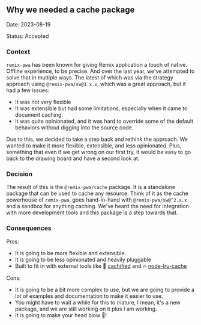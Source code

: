 ## Why we needed a cache package

Date: 2023-08-19

Status: Accepted

### Context

`remix-pwa` has been known for giving Remix application a touch of native. Offline experience, to be precise. And over the last year,
we've attempted to solve that in multiple ways. The latest of which was via the strategy approach using `@remix-pwa/sw@1.x.x`, which
was a great approach, but it had a few issues:

- It was not very flexible
- It was extensible but had some limitations, especially when it came to document caching.
- It was quite opinionated, and it was hard to override some of the default behaviors without digging into the source code.

Due to this, we decided to take a step back and rethink the approach. We wanted to make it more flexible, extensible, and less opinionated. Plus, something that even if we get wrong on our first try, it would be easy to go back to the drawing board and have a 
second look at. 

### Decision

The result of this is the `@remix-pwa/cache` package. It is a standalone package that can be used to cache any resource. Think of it
as the cache powerhouse of `remix-pwa`, goes hand-in-hand with `@remix-pwa/sw@^2.x.x` and a sandbox for anything caching. We've heard the need for integration with more development tools and this package is a step towards that.

### Consequences

Pros:

- It is going to be more flexible and extensible.
- It is going to be less opinionated and heavily pluggable
- Built to fit in with external tools like 🫙 [cachified](https://github.com/Xiphe/cachified) and 🔥 [node-lru-cache](https://github.com/isaacs/node-lru-cache)

Cons:

- It is going to be a bit more complex to use, but we are going to provide a lot of examples and documentation to make it easier to use.
- You might have to wait a while for this to mature, I mean, it's a new package, and we are still working on it plus I am working.
- It is going to make your head blow 🤯!
